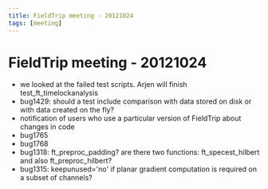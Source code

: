 ```yaml
---
title: FieldTrip meeting - 20121024
tags: [meeting]
---
```


# FieldTrip meeting - 20121024

- we looked at the failed test scripts. Arjen will finish test_ft_timelockanalysis
- bug1429: should a test include comparison with data stored on disk or with data created on the fly?
- notification of users who use a particular version of FieldTrip about changes in code
- bug1765
- bug1768
- bug1318: ft_preproc_padding? are there two functions: ft_specest_hilbert and also ft_preproc_hilbert?
- bug1315: keepunused='no' if planar gradient computation is required on a subset of channels?
